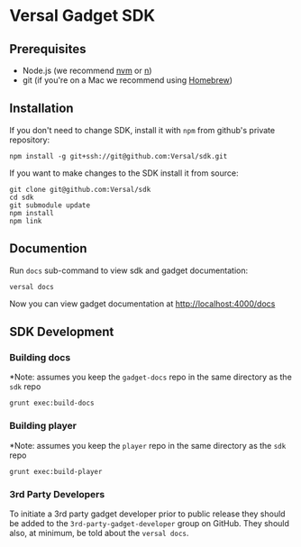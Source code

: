 # Versal Gadget SDK

## Prerequisites

* Node.js (we recommend [nvm](https://github.com/creationix/nvm) or [n](https://github.com/visionmedia/n))
* git (if you're on a Mac we recommend using [Homebrew](http://brew.sh/))

## Installation

If you don't need to change SDK, install it with `npm` from github's private repository:
```
npm install -g git+ssh://git@github.com:Versal/sdk.git
```

If you want to make changes to the SDK install it from source:
```
git clone git@github.com:Versal/sdk
cd sdk
git submodule update
npm install
npm link
```

## Documention

Run `docs` sub-command to view sdk and gadget documentation:

```
versal docs
```

Now you can view gadget documentation at [http://localhost:4000/docs](http://localhost:4000/docs)

## SDK Development

### Building docs

*Note: assumes you keep the `gadget-docs` repo in the same directory as the `sdk` repo

    grunt exec:build-docs

### Building player

*Note: assumes you keep the `player` repo in the same directory as the `sdk` repo

    grunt exec:build-player

### 3rd Party Developers

To initiate a 3rd party gadget developer prior to public release they should be added to the `3rd-party-gadget-developer` group on GitHub. They should also, at minimum, be told about the `versal docs`.
